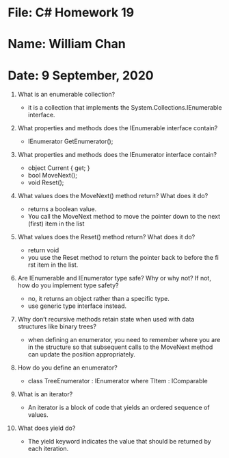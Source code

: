 # File: C# Homework 19
# Name: William Chan
# Date: 9 September, 2020

1. What is an enumerable collection?
	- it is a collection that implements the System.Collections.IEnumerable interface.
2. What properties and methods does the IEnumerable interface contain?
	- IEnumerator GetEnumerator();
	
3. What properties and methods does the IEnumerator interface contain?
	- object Current { get; }
	- bool MoveNext();
	- void Reset();
4. What values does the MoveNext() method return? What does it do?
	- returns a boolean value. 
	- You call the MoveNext method to move the pointer down to the next (first) item in the list
5. What values does the Reset() method return? What does it do?
	- return void
	- you use the Reset method to return the pointer back to before the fi rst item in the list.
6. Are IEnumerable and IEnumerator type safe? Why or why not? If not, how do you implement type
safety?
	- no, it returns an object rather than a specific type. 
	- use generic type interface instead. 
7. Why don’t recursive methods retain state when used with data structures like binary trees?
	- when defining an enumerator, you need to remember where you are in the structure so that subsequent calls to the MoveNext method can update the position appropriately. 
8. How do you define an enumerator?
	- class TreeEnumerator<TItem> : IEnumerator<TItem> where TItem : IComparable<TItem>
9. What is an iterator?
	- An iterator is a block of code that yields an ordered sequence of values.
10. What does yield do?
	- The yield keyword indicates the value that should be returned by each iteration.